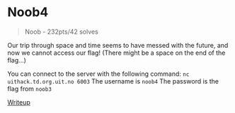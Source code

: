 # Noob4
> Noob - 232pts/42 solves

Our trip through space and time seems to have messed with the future, and now we cannot access our flag! (There might be a space on the end of the flag...)

You can connect to the server with the following command: `nc uithack.td.org.uit.no 6003`
The username is `noob4`
The password is the flag from `noob3`

[Writeup](writeup/README.md)